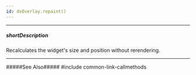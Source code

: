 ```yaml
---
id: dxOverlay.repaint()
---
```

---
##### shortDescription
Recalculates the widget's size and position without rerendering.

---
#####See Also#####
#include common-link-callmethods